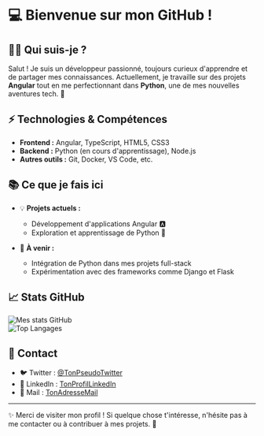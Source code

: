 # 💻 Bienvenue sur mon GitHub !

## 🙋‍♂️ Qui suis-je ?
Salut ! Je suis un développeur passionné, toujours curieux d'apprendre et de partager mes connaissances. Actuellement, je travaille sur des projets **Angular** tout en me perfectionnant dans **Python**, une de mes nouvelles aventures tech. 🚀

## ⚡ Technologies & Compétences
- **Frontend :** Angular, TypeScript, HTML5, CSS3  
- **Backend :** Python (en cours d'apprentissage), Node.js  
- **Autres outils :** Git, Docker, VS Code, etc.  

## 📚 Ce que je fais ici
- 💡 **Projets actuels :**  
  - Développement d'applications Angular 🅰️  
  - Exploration et apprentissage de Python 🐍  

- 🌱 **À venir :**  
  - Intégration de Python dans mes projets full-stack  
  - Expérimentation avec des frameworks comme Django et Flask  

## 📈 Stats GitHub
![Mes stats GitHub](https://github-readme-stats.vercel.app/api?username=TonNomUtilisateur&show_icons=true&theme=radical)  
![Top Langages](https://github-readme-stats.vercel.app/api/top-langs/?username=TonNomUtilisateur&layout=compact&theme=radical)

## 💬 Contact
- 🐦 Twitter : [@TonPseudoTwitter](https://twitter.com/TonPseudoTwitter)  
- 💼 LinkedIn : [TonProfilLinkedIn](https://linkedin.com/in/TonProfilLinkedIn)  
- 📧 Mail : [TonAdresseMail](mailto:TonAdresseMail)

---

✨ Merci de visiter mon profil ! Si quelque chose t'intéresse, n'hésite pas à me contacter ou à contribuer à mes projets. 🚀
